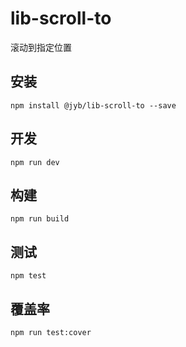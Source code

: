 # lib-scroll-to

滚动到指定位置

## 安装

```shell
npm install @jyb/lib-scroll-to --save
```

## 开发

```shell
npm run dev
```

## 构建

```shell
npm run build
```

## 测试

```shell
npm test
```

## 覆盖率

```shell
npm run test:cover
```
